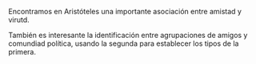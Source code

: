 Encontramos en Aristóteles una importante asociación entre amistad y virutd.

También es interesante la identificación entre agrupaciones de amigos y comundiad política, usando la segunda para establecer los tipos de la primera.